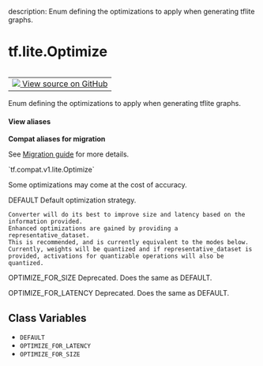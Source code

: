 description: Enum defining the optimizations to apply when generating tflite graphs.

<div itemscope itemtype="http://developers.google.com/ReferenceObject">
<meta itemprop="name" content="tf.lite.Optimize" />
<meta itemprop="path" content="Stable" />
<meta itemprop="property" content="DEFAULT"/>
<meta itemprop="property" content="OPTIMIZE_FOR_LATENCY"/>
<meta itemprop="property" content="OPTIMIZE_FOR_SIZE"/>
</div>

# tf.lite.Optimize

<!-- Insert buttons and diff -->

<table class="tfo-notebook-buttons tfo-api nocontent" align="left">
<td>
  <a target="_blank" href="https://github.com/tensorflow/tensorflow/blob/r2.3/tensorflow/lite/python/lite.py#L92-L131">
    <img src="https://www.tensorflow.org/images/GitHub-Mark-32px.png" />
    View source on GitHub
  </a>
</td>
</table>



Enum defining the optimizations to apply when generating tflite graphs.

<section class="expandable">
  <h4 class="showalways">View aliases</h4>
  <p>
<b>Compat aliases for migration</b>
<p>See
<a href="https://www.tensorflow.org/guide/migrate">Migration guide</a> for
more details.</p>
<p>`tf.compat.v1.lite.Optimize`</p>
</p>
</section>

<!-- Placeholder for "Used in" -->

Some optimizations may come at the cost of accuracy.

DEFAULT
    Default optimization strategy.

    Converter will do its best to improve size and latency based on the
    information provided.
    Enhanced optimizations are gained by providing a representative_dataset.
    This is recommended, and is currently equivalent to the modes below.
    Currently, weights will be quantized and if representative_dataset is
    provided, activations for quantizable operations will also be quantized.

OPTIMIZE_FOR_SIZE
    Deprecated. Does the same as DEFAULT.

OPTIMIZE_FOR_LATENCY
    Deprecated. Does the same as DEFAULT.

## Class Variables

* `DEFAULT` <a id="DEFAULT"></a>
* `OPTIMIZE_FOR_LATENCY` <a id="OPTIMIZE_FOR_LATENCY"></a>
* `OPTIMIZE_FOR_SIZE` <a id="OPTIMIZE_FOR_SIZE"></a>
